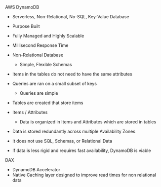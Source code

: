 AWS DynamoDB

- Serverless, Non-Relational, No-SQL, Key-Value Database
- Purpose Built
- Fully Managed and Highly Scalable
- Millisecond Response Time
- Non-Relational Database
    
    - Simple, Flexible Schemas
- Items in the tables do not need to have the same attributes
- Queries are ran on a small subset of keys
    
    - Queries are simple
- Tables are created that store items
- Items / Attributes
    
    - Data is organized in Items and Attributes which are stored in tables
- Data is stored redundantly across multiple Availability Zones
- It does not use SQL, Schemas, or Relational Data
- If data is less rigid and requires fast availability, DynamoDB is viable
 
DAX

- DynamoDB Accelerator
- Native Caching layer designed to improve read times for non relational data